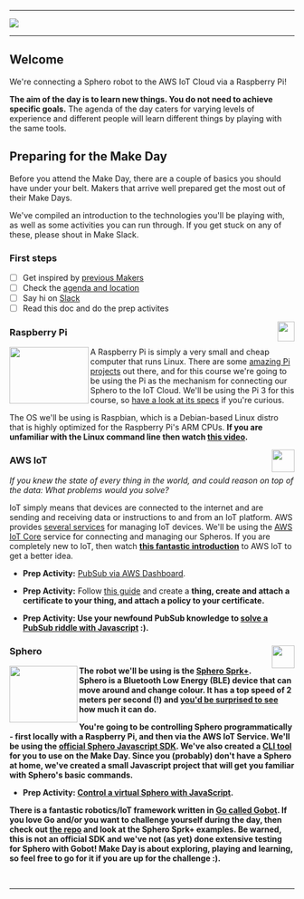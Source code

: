 
------

<img src="assets/banner.png"/>

------

## Welcome

We're connecting a Sphero robot to the AWS IoT Cloud via a Raspberry Pi!

<b>The aim of the day is to learn new things. You do not need to achieve specific goals.</b> The agenda of the day caters for varying levels of experience and different people will learn different things by playing with the same tools.


## Preparing for the Make Day

Before you attend the Make Day, there are a couple of basics you should have under your belt. Makers that arrive well prepared get the most out of their Make Days.

We've compiled an introduction to the technologies you'll be playing with, as well as some activities you can run through. If you get stuck on any of these, please shout in Make Slack.

### First steps

- [ ] Get inspired by [previous Makers](https://www.instagram.com/offerzen_make/)
- [ ] Check the [agenda and location](agenda.md)
- [ ] Say hi on [Slack](https://offerzen-make.slack.com/)
- [ ] Read this doc and do the prep activites

<img src="assets/raspberry_pi_logo.png" width="30" height="35" align="right" />

### Raspberry Pi

<img src="assets/pi3.jpg" width="140" height="100" align="left" />

A Raspberry Pi is simply a very small and cheap computer that runs Linux. There are some
[amazing Pi projects](http://www.trustedreviews.com/opinion/best-raspberry-pi-projects-pi-3-pi-zero-2949390) out there, and for this course we're going to be using the Pi as the mechanism for connecting our Sphero to the IoT Cloud. We'll be using the Pi 3 for this course, so [have a look at its specs](https://www.raspberrypi.org/products/raspberry-pi-3-model-b/) if you're curious.

The OS we'll be using is Raspbian, which is a Debian-based Linux distro that is highly optimized for the Raspberry Pi's ARM CPUs. <b>If you are unfamiliar with the Linux command line then watch [this video](https://www.youtube.com/watch?v=RuusmAGbnOo).</b>

<img src="assets/aws_iot_logo.png" width="40" height="40" align="right" />

### AWS IoT

<i>If you knew the state of every thing in the world, and could reason on top of the data: What problems would you solve?</i>

IoT simply means that devices are connected to the internet and are sending and receiving data or instructions to and from an IoT platform. AWS provides [several services](https://aws.amazon.com/iot/) for managing IoT devices. We'll be using the [AWS IoT Core](https://aws.amazon.com/iot-core/) service for connecting and managing our Spheros. If you are completely new to IoT, then watch <b>[this fantastic introduction](https://www.youtube.com/watch?v=WAp6FHbhYCk)</b> to AWS IoT to get a better idea.

* <b>Prep Activity:</b> [PubSub via AWS Dashboard](https://github.com/OfferZen-Make/iot_robots-pub_sub_via_aws_dashboard).

* <b>Prep Activity:</b> Follow [this guide](https://github.com/OfferZen-Make/iot_robots-activity-create_aws_thing) and create a <b>thing, create and attach a <b>certificate</b> to your thing, and attach a <b>policy</b> to your certificate.

* <b>Prep Activity:</b> Use your newfound PubSub knowledge to [solve a PubSub riddle with Javascript](https://github.com/OfferZen-Make/iot_robots-activity-pubsub_with_javascript) :).

<img src="assets/sphero_logo.jpg" width="40" height="40" align="right" />

### Sphero

<img src="assets/sphero.jpg" width="120" height="100" align="left" />

The robot we'll be using is the [Sphero Sprk+](https://www.sphero.com/sprk-plus). Sphero is a Bluetooth Low Energy (BLE) device that can move around and change colour. It has a top speed of 2 meters per second (!) and [you'd be surprised to see](https://www.youtube.com/watch?v=1S5lUDvlu3A) how much it can do.

You're going to be controlling Sphero programmatically - first locally with a Raspberry Pi, and then via the AWS IoT Service. We'll be using the [official Sphero Javascript SDK](https://github.com/orbotix/sphero.js). We've also created a [CLI tool](https://github.com/offerzen-make/sphero-cli) for you to use on the Make Day. Since you (probably) don't have a Sphero at home, we've created a small Javascript project that will get you familiar with Sphero's basic commands.

* <b>Prep Activity: </b> [Control a virtual Sphero with JavaScript](https://github.com/OfferZen-Make/iot_robots-control_virtual_sphero_javascript).

There is a fantastic robotics/IoT framework written in [Go called Gobot](https://gobot.io/). If you love Go and/or you want to challenge yourself during the day, then check out [the repo](https://github.com/hybridgroup/gobot) and look at the Sphero Sprk+ examples. <b>Be warned</b>, this is not an official SDK and we've not (as yet) done extensive testing for Sphero with Gobot! Make Day is about exploring, playing and learning, so feel free to go for it if you are up for the challenge :).

<br>

-----
